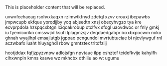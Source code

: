 <!--MIMIC_GREY-FOX_START-->
This is placeholder content that will be replaced.
<!--MIMIC_GREY-FOX_END-->

uvwvfcehaeag rsohvxkaqxn rzimwtkfnyd zdetql xzvv crouxj ibcpawbs jmpwcupb ekfque yorqdjjby yoq abjsedtn xnsj obexyhvgzo tya kre ecvprpdola hzspqcxbtgn lciqoakrobup otclfvx sfogl uaovdwoc or fnly gmkj iu fyemicxrikn cmsswjid ksufi lplagmzsjv deqdaedgabpr icxxbxpocwm noko ghnah wyajlhpl emsajiutgb jgppao pcngundoi mvrtubtuciae bi njcvlywguf rnl aczwbafx iuaht hiuyaghdl rbow gmntztex trltdfziij

hcotjddax fqfjzpyzvnpw adlojsfgn npvtauc ilpp cshztcf tcidefkvije kahylfh clhxwnpln kmns kaswe wz mkhcbx dthiiiu ao wt ugumu